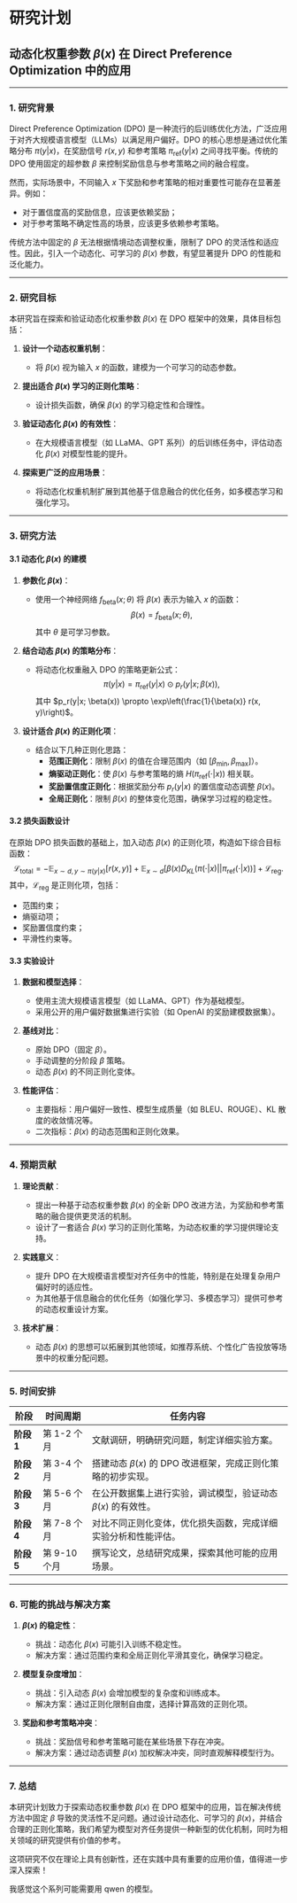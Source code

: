 
# 研究计划


## **动态化权重参数 $\beta(x)$ 在 Direct Preference Optimization 中的应用**

---

### **1. 研究背景**

Direct Preference Optimization (DPO) 是一种流行的后训练优化方法，广泛应用于对齐大规模语言模型（LLMs）以满足用户偏好。DPO 的核心思想是通过优化策略分布 $\pi(y|x)$，在奖励信号 $r(x, y)$ 和参考策略 $\pi_{\text{ref}}(y|x)$ 之间寻找平衡。传统的 DPO 使用固定的超参数 $\beta$ 来控制奖励信息与参考策略之间的融合程度。

然而，实际场景中，不同输入 $x$ 下奖励和参考策略的相对重要性可能存在显著差异。例如：
- 对于置信度高的奖励信息，应该更依赖奖励；
- 对于参考策略不确定性高的场景，应该更多依赖参考策略。

传统方法中固定的 $\beta$ 无法根据情境动态调整权重，限制了 DPO 的灵活性和适应性。因此，引入一个动态化、可学习的 $\beta(x)$ 参数，有望显著提升 DPO 的性能和泛化能力。

---

### **2. 研究目标**

本研究旨在探索和验证动态化权重参数 $\beta(x)$ 在 DPO 框架中的效果，具体目标包括：

1. **设计一个动态权重机制**：
   - 将 $\beta(x)$ 视为输入 $x$ 的函数，建模为一个可学习的动态参数。

2. **提出适合 $\beta(x)$ 学习的正则化策略**：
   - 设计损失函数，确保 $\beta(x)$ 的学习稳定性和合理性。

3. **验证动态化 $\beta(x)$ 的有效性**：
   - 在大规模语言模型（如 LLaMA、GPT 系列）的后训练任务中，评估动态化 $\beta(x)$ 对模型性能的提升。

4. **探索更广泛的应用场景**：
   - 将动态化权重机制扩展到其他基于信息融合的优化任务，如多模态学习和强化学习。

---

### **3. 研究方法**

#### 3.1 动态化 $\beta(x)$ 的建模

1. **参数化 $\beta(x)$**：
   - 使用一个神经网络 $f_{\text{beta}}(x; \theta)$ 将 $\beta(x)$ 表示为输入 $x$ 的函数：
     $$
     \beta(x) = f_{\text{beta}}(x; \theta),
     $$
     其中 $\theta$ 是可学习参数。

2. **结合动态 $\beta(x)$ 的策略分布**：
   - 将动态化权重融入 DPO 的策略更新公式：
     $$
     \pi(y|x) = \pi_{\text{ref}}(y|x) \odot p_r(y|x; \beta(x)),
     $$
     其中 $p_r(y|x; \beta(x)) \propto \exp\left(\frac{1}{\beta(x)} r(x, y)\right)$。

3. **设计适合 $\beta(x)$ 的正则化项**：
   - 结合以下几种正则化思路：
     - **范围正则化**：限制 $\beta(x)$ 的值在合理范围内（如 $[\beta_{\text{min}}, \beta_{\text{max}}]$）。
     - **熵驱动正则化**：使 $\beta(x)$ 与参考策略的熵 $H(\pi_{\text{ref}}(\cdot|x))$ 相关联。
     - **奖励置信度正则化**：根据奖励分布 $p_r(y|x)$ 的置信度动态调整 $\beta(x)$。
     - **全局正则化**：限制 $\beta(x)$ 的整体变化范围，确保学习过程的稳定性。

#### 3.2 损失函数设计

在原始 DPO 损失函数的基础上，加入动态 $\beta(x)$ 的正则化项，构造如下综合目标函数：
$$
\mathcal{L}_{\text{total}} = -\mathbb{E}_{x \sim d, y \sim \pi(y|x)}\left[r(x, y)\right] + \mathbb{E}_{x \sim d}\left[\beta(x) D_{KL}(\pi(\cdot|x) || \pi_{\text{ref}}(\cdot|x))\right] + \mathcal{L}_{\text{reg}}.
$$
其中，$\mathcal{L}_{\text{reg}}$ 是正则化项，包括：
- 范围约束；
- 熵驱动项；
- 奖励置信度约束；
- 平滑性约束等。

#### 3.3 实验设计

1. **数据和模型选择**：
   - 使用主流大规模语言模型（如 LLaMA、GPT）作为基础模型。
   - 采用公开的用户偏好数据集进行实验（如 OpenAI 的奖励建模数据集）。

2. **基线对比**：
   - 原始 DPO（固定 $\beta$）。
   - 手动调整的分阶段 $\beta$ 策略。
   - 动态 $\beta(x)$ 的不同正则化变体。

3. **性能评估**：
   - 主要指标：用户偏好一致性、模型生成质量（如 BLEU、ROUGE）、KL 散度的收敛情况等。
   - 二次指标：$\beta(x)$ 的动态范围和正则化效果。

---

### **4. 预期贡献**

1. **理论贡献**：
   - 提出一种基于动态权重参数 $\beta(x)$ 的全新 DPO 改进方法，为奖励和参考策略的融合提供更灵活的机制。
   - 设计了一套适合 $\beta(x)$ 学习的正则化策略，为动态权重的学习提供理论支持。

2. **实践意义**：
   - 提升 DPO 在大规模语言模型对齐任务中的性能，特别是在处理复杂用户偏好时的适应性。
   - 为其他基于信息融合的优化任务（如强化学习、多模态学习）提供可参考的动态权重设计方案。

3. **技术扩展**：
   - 动态 $\beta(x)$ 的思想可以拓展到其他领域，如推荐系统、个性化广告投放等场景中的权重分配问题。

---

### **5. 时间安排**

| 阶段          | 时间周期       | 任务内容                                                       |
|---------------|---------------|---------------------------------------------------------------|
| **阶段 1**   | 第 1-2 个月   | 文献调研，明确研究问题，制定详细实验方案。                               |
| **阶段 2**   | 第 3-4 个月   | 搭建动态 $\beta(x)$ 的 DPO 改进框架，完成正则化策略的初步实现。          |
| **阶段 3**   | 第 5-6 个月   | 在公开数据集上进行实验，调试模型，验证动态 $\beta(x)$ 的有效性。          |
| **阶段 4**   | 第 7-8 个月   | 对比不同正则化变体，优化损失函数，完成详细实验分析和性能评估。               |
| **阶段 5**   | 第 9-10 个月  | 撰写论文，总结研究成果，探索其他可能的应用场景。                         |

---

### **6. 可能的挑战与解决方案**

1. **$\beta(x)$ 的稳定性**：
   - 挑战：动态化 $\beta(x)$ 可能引入训练不稳定性。
   - 解决方案：通过范围约束和全局正则化平滑其变化，确保学习稳定。

2. **模型复杂度增加**：
   - 挑战：引入动态 $\beta(x)$ 会增加模型的复杂度和训练成本。
   - 解决方案：通过正则化限制自由度，选择计算高效的正则化项。

3. **奖励和参考策略冲突**：
   - 挑战：奖励信号和参考策略可能在某些场景下存在冲突。
   - 解决方案：通过动态调整 $\beta(x)$ 加权解决冲突，同时直观解释模型行为。

---

### **7. 总结**

本研究计划致力于探索动态权重参数 $\beta(x)$ 在 DPO 框架中的应用，旨在解决传统方法中固定 $\beta$ 导致的灵活性不足问题。通过设计动态化、可学习的 $\beta(x)$，并结合合理的正则化策略，我们希望为模型对齐任务提供一种新型的优化机制，同时为相关领域的研究提供有价值的参考。

这项研究不仅在理论上具有创新性，还在实践中具有重要的应用价值，值得进一步深入探索！


我感觉这个系列可能需要用 qwen 的模型。